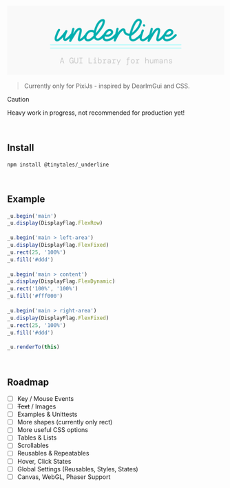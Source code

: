 <picture>
  <source media="(prefers-color-scheme: dark)" srcset="/media/underline_header_dark.png">
  <source media="(prefers-color-scheme: light)" srcset="/media/underline_header_light.png">
  <img alt="_underline header" src="/media/underline_header_light.png">
</picture>

> Currently only for PixiJs - inspired by DearImGui and CSS.

> [!CAUTION]
> Heavy work in progress, not recommended for production yet!

<br />

## Install

```
npm install @tinytales/_underline
```

<br />

## Example

```typescript
_u.begin('main')
_u.display(DisplayFlag.FlexRow)

_u.begin('main > left-area')
_u.display(DisplayFlag.FlexFixed)
_u.rect(25, '100%')
_u.fill('#ddd')

_u.begin('main > content')
_u.display(DisplayFlag.FlexDynamic)
_u.rect('100%', '100%')
_u.fill('#fff000')

_u.begin('main > right-area')
_u.display(DisplayFlag.FlexFixed)
_u.rect(25, '100%')
_u.fill('#ddd')

_u.renderTo(this)
```

<br />

## Roadmap

- [ ] Key / Mouse Events
- [ ] ~~Text~~ / Images
- [ ] Examples & Unittests
- [ ] More shapes (currently only rect)
- [ ] More useful CSS options
- [ ] Tables & Lists
- [ ] Scrollables
- [ ] Reusables & Repeatables
- [ ] Hover, Click States
- [ ] Global Settings (Reusables, Styles, States)
- [ ] Canvas, WebGL, Phaser Support
